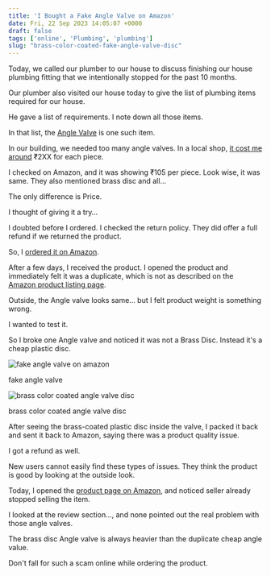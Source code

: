 ```yaml
---
title: 'I Bought a Fake Angle Valve on Amazon'
date: Fri, 22 Sep 2023 14:05:07 +0000
draft: false
tags: ['online', 'Plumbing', 'plumbing']
slug: "brass-color-coated-fake-angle-valve-disc"
---
```


Today, we called our plumber to our house to discuss finishing our house plumbing fitting that we intentionally stopped for the past 10 months. 

Our plumber also visited our house today to give the list of plumbing items required for our house.

He gave a list of requirements. I note down all those items.

In that list, the [Angle Valve](https://www.amazon.in/s?k=Angle+Valve&crid=KPW47AP52V96&sprefix=angle+valve%2Caps%2C211&linkCode=ll2&tag=newsite0003-21&linkId=09de8bfc0eef3ad3e005c002ed41e10b&language=en_IN&ref_=as_li_ss_tl) is one such item.

In our building, we needed too many angle valves. In a local shop, [it cost me around](https://houseconstructionguide.com/our-house-construction-expenses/) ₹2XX for each piece.

I checked on Amazon, and it was showing ₹105 per piece. Look wise, it was same. They also mentioned brass disc and all…

The only difference is Price.

I thought of giving it a try…

I doubted before I ordered. I checked the return policy. They did offer a full refund if we returned the product.

So, I [ordered it on Amazon](https://www.amazon.in/gp/product/B08RC7GKXL?&linkCode=ll1&tag=newsite0003-21&linkId=0122c53f0313afc820b1aa45a92d9ba2&language=en_IN&ref_=as_li_ss_tl).

After a few days, I received the product. I opened the product and immediately felt it was a duplicate, which is not as described on the [Amazon product listing page](https://www.amazon.in/gp/product/B08RC7GKXL?&linkCode=ll1&tag=newsite0003-21&linkId=0122c53f0313afc820b1aa45a92d9ba2&language=en_IN&ref_=as_li_ss_tl).

Outside, the Angle valve looks same… but I felt product weight is something wrong.

I wanted to test it.

So I broke one Angle valve and noticed it was not a Brass Disc. Instead it's a cheap plastic disc.

![fake angle valve on amazon](/images/2023/09/fake-angle-valve-on-amazon-scaled.jpg)

fake angle valve

![brass color coated angle valve disc  ](/images/2023/09/brass-color-coated-angle-valve-disc-scaled.jpg)

brass color coated angle valve disc

After seeing the brass-coated plastic disc inside the valve, I packed it back and sent it back to Amazon, saying there was a product quality issue.

I got a refund as well.

New users cannot easily find these types of issues. They think the product is good by looking at the outside look.

Today, I opened the [product page on Amazon](https://www.amazon.in/gp/product/B08RC7GKXL?&linkCode=ll1&tag=newsite0003-21&linkId=0122c53f0313afc820b1aa45a92d9ba2&language=en_IN&ref_=as_li_ss_tl), and noticed seller already stopped selling the item.

I looked at the review section…, and none pointed out the real problem with those angle valves.

The brass disc Angle valve is always heavier than the duplicate cheap angle value.

Don't fall for such a scam online while ordering the product.